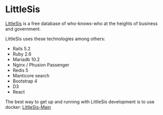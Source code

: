 LittleSis
======
[LittleSis](https://littlesis.org) is a free database of who-knows-who at the heights of business and government.

LittleSis uses these technologies among others:
- Rails 5.2
- Ruby 2.6
- Mariadb 10.2
- Nginx / Phusion Passenger
- Redis 5
- Manticore search
- Bootstrap 4
- D3
- React


The best way to get up and running with LittleSis development is to use docker: [LittleSis-Main](https://github.com/public-accountability/littlesis-main)



